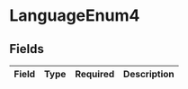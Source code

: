 # LanguageEnum4


## Fields

| Field       | Type        | Required    | Description |
| ----------- | ----------- | ----------- | ----------- |